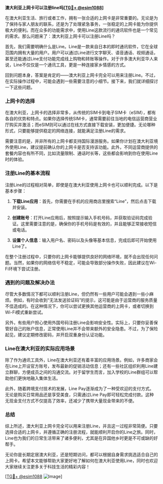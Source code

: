**澳大利亚上网卡可以注册line吗[[TG💪+ @esim1088](https://t.me/s/esim1088)]**

在澳大利亚生活、旅行或者工作，拥有一张合适的上网卡是非常重要的。无论是为了保持与家人朋友的联系，还是为了处理紧急事务，一张稳定的上网卡能为你提供极大的便利。而在众多的功能需求中，使用Line这款流行的通讯软件也是一个常见的需求。那么问题来了：澳大利亚上网卡可以注册Line吗？

首先，我们需要明确什么是Line。Line是一款来自日本的即时通讯软件，它在全球范围内拥有大量的用户。用户可以通过Line进行文字聊天、语音通话、视频通话，甚至还能通过Line支付功能完成线上购物和转账等操作。对于许多澳大利亚华人来说，Line不仅仅是一个通讯工具，更是一种连接家乡情感的方式。

回到问题本身，答案是肯定的——澳大利亚上网卡完全可以用来注册Line。不过，在实际操作过程中，可能会遇到一些需要注意的小细节。接下来，我们就详细探讨一下这些问题。

### 上网卡的选择

在澳大利亚，上网卡的选择非常多，从传统的SIM卡到电子SIM卡（eSIM），都有各自的优势和特点。如果你选择传统SIM卡，通常需要前往当地的电信运营商营业厅购买并激活；而eSIM则可以通过在线方式直接下载安装，更加便捷。无论哪种形式，只要能够提供稳定的网络连接，就能满足注册Line的需求。

需要注意的是，并非所有的上网卡都支持国际漫游服务。如果你计划在澳大利亚境外使用Line，建议提前确认你的上网卡是否支持该功能。此外，不同运营商提供的套餐内容也有所不同，比如流量限制、通话时长等，这些都会影响到你在使用Line时的体验。

### 注册Line的基本流程

注册Line的过程相对简单，即使是在澳大利亚使用上网卡也可以顺利完成。以下是基本步骤：

1. **下载Line应用**：首先，你需要在手机的应用商店里搜索“Line”，然后点击下载并安装。
   
2. **创建账号**：打开Line应用后，按照提示输入手机号码，并获取验证码完成验证。这里需要注意的是，确保你的手机号码是有效的，并且能够正常接收短信或电话。

3. **设置个人信息**：输入用户名、密码以及头像等基本信息，完成后即可开始使用Line了。

在整个注册过程中，只要你的上网卡能够提供良好的网络环境，就不会出现任何问题。当然，如果你的网络信号不稳定，可能会导致部分操作失败，因此建议在Wi-Fi环境下尝试注册。

### 遇到的问题及解决办法

尽管大多数情况下都可以顺利注册Line，但仍然有一些用户可能会遇到一些小麻烦。例如，有时会收到“无法发送验证码”的提示，这可能是由于运营商的服务质量不佳造成的。在这种情况下，你可以尝试更换其他运营商的上网卡，或者切换到Wi-Fi模式重新尝试。

另外，有些用户担心使用外国号码注册Line会影响安全性。实际上，只要你妥善保管好自己的账户信息，正常使用Line并不会带来额外的安全隐患。不过，为了保险起见，建议定期修改密码，并开启双重身份认证功能。

### Line在澳大利亚的实际应用场景

除了作为通讯工具外，Line在澳大利亚还有着丰富的应用场景。例如，许多商家会在Line上开设官方账号，发布最新的促销活动信息；还有一些社区组织利用Line建立群聊，方便成员之间的沟通交流。对于留学生而言，加入学校的Line群组可以帮助他们更快地融入集体生活。

此外，随着跨境支付技术的发展，Line Pay逐渐成为了一种受欢迎的支付方式。无论是购买日常用品还是享受美食，只需通过Line Pay即可轻松完成付款。这种无现金支付方式不仅提高了效率，还减少了携带大量现金带来的不便。

### 总结

综上所述，澳大利亚上网卡完全可以用来注册Line，并且这一过程非常简便。只要选择合适的上网卡，并遵循正确的注册流程，就能顺利开启你的Line之旅。同时，Line也为我们的日常生活带来了诸多便利，尤其是在异国他乡时更是不可或缺的好帮手。

无论你是长期定居澳大利亚，还是短期访问，都可以根据自身需求挑选适合自己的上网卡。希望本文能够帮助大家更好地了解如何在澳大利亚使用Line，同时也欢迎大家继续关注更多关于科技生活的精彩内容！

[[TG💪+ @esim1088](https://t.me/s/esim1088) ![Image](https://i.postimg.cc/4NQfJmqS/Snipaste-2025-05-13-00-14-12.png)]